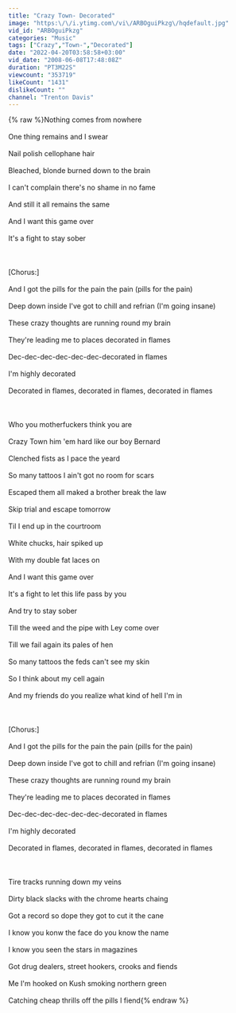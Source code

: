 ```yaml
---
title: "Crazy Town- Decorated"
image: "https:\/\/i.ytimg.com\/vi\/ARBOguiPkzg\/hqdefault.jpg"
vid_id: "ARBOguiPkzg"
categories: "Music"
tags: ["Crazy","Town-","Decorated"]
date: "2022-04-20T03:58:58+03:00"
vid_date: "2008-06-08T17:48:08Z"
duration: "PT3M22S"
viewcount: "353719"
likeCount: "1431"
dislikeCount: ""
channel: "Trenton Davis"
---
```

{% raw %}Nothing comes from nowhere <br /><br />One thing remains and I swear <br /><br />Nail polish cellophane hair <br /><br />Bleached, blonde burned down to the brain <br /><br />I can't complain there's no shame in no fame <br /><br />And still it all remains the same <br /><br />And I want this game over <br /><br />It's a fight to stay sober <br /><br /><br /><br />[Chorus:]<br /><br />And I got the pills for the pain the pain (pills for the pain) <br /><br />Deep down inside I've got to chill and refrian (I'm going insane) <br /><br />These crazy thoughts are running round my brain <br /><br />They're leading me to places decorated in flames <br /><br />Dec-dec-dec-dec-dec-dec-decorated in flames <br /><br />I'm highly decorated <br /><br />Decorated in flames, decorated in flames, decorated in flames <br /><br /><br /><br />Who you motherfuckers think you are <br /><br />Crazy Town him 'em hard like our boy Bernard <br /><br />Clenched fists as I pace the yeard <br /><br />So many tattoos I ain't got no room for scars <br /><br />Escaped them all maked a brother break the law <br /><br />Skip trial and escape tomorrow <br /><br />Til I end up in the courtroom <br /><br />White chucks, hair spiked up <br /><br />With my double fat laces on <br /><br />And I want this game over <br /><br />It's a fight to let this life pass by you <br /><br />And try to stay sober <br /><br />Till the weed and the pipe with Ley come over <br /><br />Till we fail again its pales of hen <br /><br />So many tattoos the feds can't see my skin <br /><br />So I think about my cell again <br /><br />And my friends do you realize what kind of hell I'm in <br /><br /><br /><br />[Chorus:]<br /><br />And I got the pills for the pain the pain (pills for the pain) <br /><br />Deep down inside I've got to chill and refrian (I'm going insane) <br /><br />These crazy thoughts are running round my brain <br /><br />They're leading me to places decorated in flames <br /><br />Dec-dec-dec-dec-dec-dec-decorated in flames <br /><br />I'm highly decorated <br /><br />Decorated in flames, decorated in flames, decorated in flames <br /><br /><br /><br />Tire tracks running down my veins <br /><br />Dirty black slacks with the chrome hearts chaing <br /><br />Got a record so dope they got to cut it the cane <br /><br />I know you konw the face do you know the name <br /><br />I know you seen the stars in magazines <br /><br />Got drug dealers, street hookers, crooks and fiends <br /><br />Me I'm hooked on Kush smoking northern green <br /><br />Catching cheap thrills off the pills I fiend{% endraw %}
